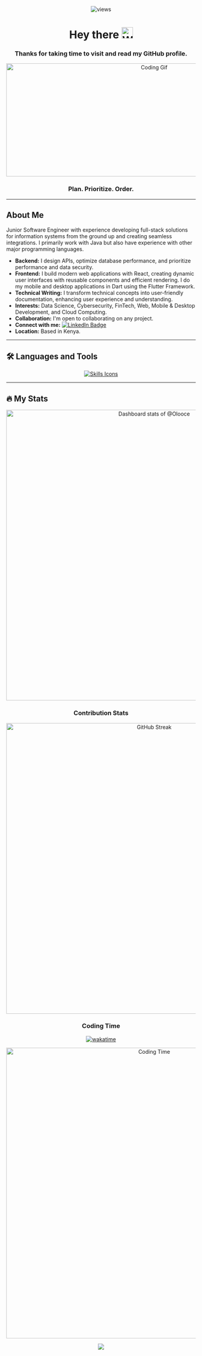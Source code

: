 <div align="center">
  <p align="center">
    <img src="https://komarev.com/ghpvc/?username=Olooce&label=Profile%20views&color=0e75b6&style=flat" alt="views" />
  </p> 

  # Hey there <img src="https://media.giphy.com/media/hvRJCLFzcasrR4ia7z/giphy.gif" width="30px" alt="Wave"/>

  ### Thanks for taking time to visit and read my GitHub profile.

  <img src="https://media.giphy.com/media/dWesBcTLavkZuG35MI/giphy.gif" width="771" height="300" alt="Coding Gif"/>

  ### **Plan. Prioritize. Order.**
</div>

---

## About Me

<div align="left">
  <p>
    Junior Software Engineer with experience developing full-stack solutions for information systems from the ground up and creating seamless integrations. I primarily work with Java but also have experience with other major programming languages.
  </p>

  <ul>
    <li><strong>Backend:</strong> I design APIs, optimize database performance, and prioritize performance and data security.</li>
    <li><strong>Frontend:</strong> I build modern web applications with React, creating dynamic user interfaces with reusable components and efficient rendering. I do my mobile and desktop applications in Dart using the Flutter Framework. </li>
    <li><strong>Technical Writing:</strong> I transform technical concepts into user-friendly documentation, enhancing user experience and understanding.</li>
    <li><strong>Interests:</strong> Data Science, Cybersecurity, FinTech, Web, Mobile & Desktop Development, and Cloud Computing.</li>
    <li><strong>Collaboration:</strong> I'm open to collaborating on any project.</li>
    <li><strong>Connect with me:</strong> 
      <a href="https://www.linkedin.com/in/oloo-stephen/">
        <img src="https://img.shields.io/badge/LinkedIn-blue?style=for-the-badge&logo=linkedin&logoColor=white" alt="LinkedIn Badge"/>
      </a>
    </li>
    <li><strong>Location:</strong> Based in Kenya.</li>
  </ul>
</div>

---

## :hammer_and_wrench: Languages and Tools

<div align="center">
  <a href="#">
    <img src="https://skillicons.dev/icons?i=java,python,c,dart,flutter,react,vite,nodejs,mysql,postgres,spring,bash,linux,git,github,go&perline=8" alt="Skills Icons"/>
  </a>
</div>

---

## :fire: My Stats

<div align="center">
  
  <a href="https://next.ossinsight.io/widgets/official/compose-user-dashboard-stats?user_id=121952433" target="_blank" style="display: block">
    <picture>
      <source media="(prefers-color-scheme: dark)" srcset="https://next.ossinsight.io/widgets/official/compose-user-dashboard-stats/thumbnail.png?user_id=121952433&image_size=auto&color_scheme=dark" width="771">
      <img alt="Dashboard stats of @Olooce" src="https://next.ossinsight.io/widgets/official/compose-user-dashboard-stats/thumbnail.png?user_id=121952433&image_size=auto&color_scheme=light" width="771">
    </picture>
  </a>

  ### Contribution Stats

  <img src="https://streak-stats.demolab.com/?user=Olooce&theme=dark&background=000000" width="771" alt="GitHub Streak"/>

  ### Coding Time

  [![wakatime](https://wakatime.com/badge/user/6e3390ca-e2f0-47c3-887e-f33f6b969adb.svg)](https://wakatime.com/@6e3390ca-e2f0-47c3-887e-f33f6b969adb)

  <img src="https://github-readme-stats.vercel.app/api/wakatime?username=Olooce&layout=compact&theme=vision-friendly-dark" width="771" alt="Coding Time"/>
</div>

<p align="center">
  <img src="https://capsule-render.vercel.app/api?type=waving&color=gradient&height=100&section=footer"/>
</p>
